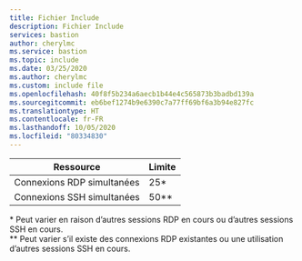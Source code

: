 ```yaml
---
title: Fichier Include
description: Fichier Include
services: bastion
author: cherylmc
ms.service: bastion
ms.topic: include
ms.date: 03/25/2020
ms.author: cherylmc
ms.custom: include file
ms.openlocfilehash: 40f8f5b234a6aecb1b44e4c565873b3badbd139a
ms.sourcegitcommit: eb6bef1274b9e6390c7a77ff69bf6a3b94e827fc
ms.translationtype: HT
ms.contentlocale: fr-FR
ms.lasthandoff: 10/05/2020
ms.locfileid: "80334830"
---
```

| Ressource | Limite |
| --- | --- |
| Connexions RDP simultanées |25* |
| Connexions SSH simultanées |50** |

\* Peut varier en raison d’autres sessions RDP en cours ou d’autres sessions SSH en cours.<br>
** Peut varier s’il existe des connexions RDP existantes ou une utilisation d’autres sessions SSH en cours.
